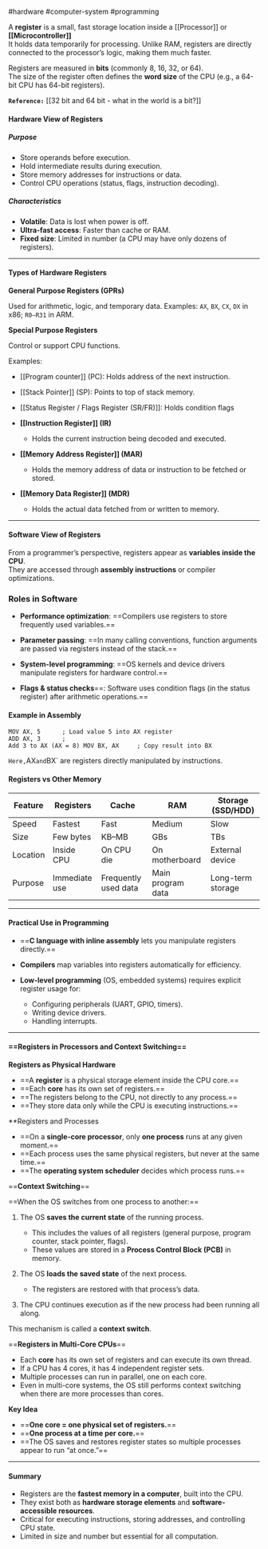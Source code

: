 #hardware #computer-system #programming

A **register** is a small, fast storage location inside a [[Processor]] or **[[Microcontroller]]**  
It holds data temporarily for processing. Unlike RAM, registers are directly connected to the processor’s logic, making them much faster.

Registers are measured in **bits** (commonly 8, 16, 32, or 64).  
The size of the register often defines the **word size** of the CPU (e.g., a 64-bit CPU has 64-bit registers). 

**`Reference:`** [[32 bit and 64 bit - what in the world is a bit?]]

#### Hardware View of Registers

##### Purpose

- Store operands before execution.
- Hold intermediate results during execution.
- Store memory addresses for instructions or data.
- Control CPU operations (status, flags, instruction decoding).

##### Characteristics

- **Volatile**: Data is lost when power is off.
- **Ultra-fast access**: Faster than cache or RAM.
- **Fixed size**: Limited in number (a CPU may have only dozens of registers).

----

#### **Types of Hardware Registers**

 **General Purpose Registers (GPRs)** 
 
Used for arithmetic, logic, and temporary data.
Examples: 
	`AX`, `BX`, `CX`, `DX` in x86; `R0–R31` in ARM.

**Special Purpose Registers**

Control or support CPU functions.

Examples:
- [[Program counter]] (PC): Holds address of the next instruction.
- [[Stack Pointer]] (SP): Points to top of stack memory.
- [[Status Register / Flags Register (SR/FR)]]: Holds condition flags    

- **[[Instruction Register]] (IR)**

    - Holds the current instruction being decoded and executed.

- **[[Memory Address Register]] (MAR)**

    - Holds the memory address of data or instruction to be fetched or stored.

- **[[Memory Data Register]] (MDR)**

    - Holds the actual data fetched from or written to memory.

---

#### Software View of Registers

From a programmer’s perspective, registers appear as **variables inside the CPU**.  
They are accessed through **assembly instructions** or compiler optimizations.

### Roles in Software

- **Performance optimization**: ==Compilers use registers to store frequently used variables.==

- **Parameter passing**: ==In many calling conventions, function arguments are passed via registers instead of the stack.==

- **System-level programming**: ==OS kernels and device drivers manipulate registers for hardware control.==

- **Flags & status checks**==: Software uses condition flags (in the status register) after arithmetic operations.==


#### Example in Assembly

``` Assembly
MOV AX, 5      ; Load value 5 into AX register 
ADD AX, 3      ; 
Add 3 to AX (AX = 8) MOV BX, AX     ; Copy result into BX
```
`
Here, `AX` and `BX` are registers directly manipulated by instructions.

#### Registers vs Other Memory

|Feature|Registers|Cache|RAM|Storage (SSD/HDD)|
|---|---|---|---|---|
|Speed|Fastest|Fast|Medium|Slow|
|Size|Few bytes|KB–MB|GBs|TBs|
|Location|Inside CPU|On CPU die|On motherboard|External device|
|Purpose|Immediate use|Frequently used data|Main program data|Long-term storage|


---

#### Practical Use in Programming

- ==**C language with inline assembly** lets you manipulate registers directly.==
- **Compilers** map variables into registers automatically for efficiency.
- **Low-level programming** (OS, embedded systems) requires explicit register usage for:

    - Configuring peripherals (UART, GPIO, timers).
    - Writing device drivers.
    - Handling interrupts.

---
#### ==Registers in Processors and Context Switching==

**Registers as Physical Hardware**

- ==A **register** is a physical storage element inside the CPU core.==
- ==Each **core** has its own set of registers.==
- ==The registers belong to the CPU, not directly to any process.==
- ==They store data only while the CPU is executing instructions.==


**Registers and Processes

- ==On a **single-core processor**, only **one process** runs at any given moment.==
- ==Each process uses the same physical registers, but never at the same time.==
- ==The **operating system scheduler** decides which process runs.==


==**Context Switching**==

==When the OS switches from one process to another:==

1. The OS **saves the current state** of the running process.

    - This includes the values of all registers (general purpose, program counter, stack pointer, flags).
    - These values are stored in a **Process Control Block (PCB)** in memory.

2. The OS **loads the saved state** of the next process.

    - The registers are restored with that process’s data.

3. The CPU continues execution as if the new process had been running all along.


This mechanism is called a **context switch**.


==**Registers in Multi-Core CPUs**==

- Each **core** has its own set of registers and can execute its own thread.
- If a CPU has 4 cores, it has 4 independent register sets.
- Multiple processes can run in parallel, one on each core.
- Even in multi-core systems, the OS still performs context switching when there are more processes than cores.


**Key Idea**

- ==**One core = one physical set of registers.**==
- ==**One process at a time per core.**==
- ==The OS saves and restores register states so multiple processes appear to run “at once.”==

---
#### Summary

- Registers are the **fastest memory in a computer**, built into the CPU.
- They exist both as **hardware storage elements** and **software-accessible resources**.
- Critical for executing instructions, storing addresses, and controlling CPU state.
- Limited in size and number but essential for all computation.